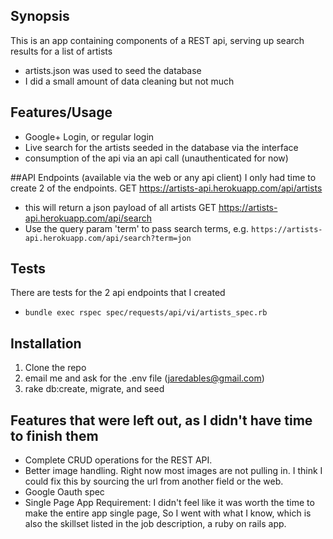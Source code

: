 ## Synopsis

This is an app containing components of a REST api, serving up search results for a list of artists
- artists.json was used to seed the database
- I did a small amount of data cleaning but not much

## Features/Usage

 - Google+ Login, or regular login
 - Live search for the artists seeded in the database via the interface
 - consumption of the api via an api call (unauthenticated for now)

##API Endpoints (available via the web or any api client)
I only had time to create 2 of the endpoints.
GET https://artists-api.herokuapp.com/api/artists
 - this will return a json payload of all artists
GET https://artists-api.herokuapp.com/api/search
 - Use the query param 'term' to pass search terms, e.g. `https://artists-api.herokuapp.com/api/search?term=jon`

## Tests

There are tests for the 2 api endpoints that I created
- `bundle exec rspec spec/requests/api/vi/artists_spec.rb`

## Installation

1. Clone the repo
2. email me and ask for the .env file (jaredables@gmail.com)
3. rake db:create, migrate, and seed

## Features that were left out, as I didn't have time to finish them

  - Complete CRUD operations for the REST API.  
  - Better image handling.  Right now most images are not pulling in.  I think I could fix this by sourcing the url from another field or the web.
  - Google Oauth spec
  - Single Page App Requirement:  I didn't feel like it was worth the time to make the entire app single page, So I went with what I know, which is also the skillset listed in the job description, a ruby on rails app.
